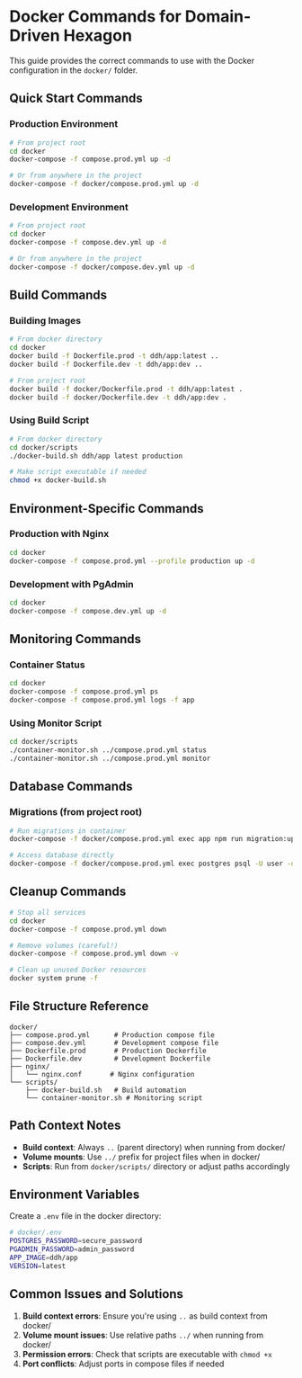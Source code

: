 # Docker Commands for Domain-Driven Hexagon

This guide provides the correct commands to use with the Docker configuration in the `docker/` folder.

## Quick Start Commands

### Production Environment

```bash
# From project root
cd docker
docker-compose -f compose.prod.yml up -d

# Or from anywhere in the project
docker-compose -f docker/compose.prod.yml up -d
```

### Development Environment

```bash
# From project root
cd docker
docker-compose -f compose.dev.yml up -d

# Or from anywhere in the project  
docker-compose -f docker/compose.dev.yml up -d
```

## Build Commands

### Building Images

```bash
# From docker directory
cd docker
docker build -f Dockerfile.prod -t ddh/app:latest ..
docker build -f Dockerfile.dev -t ddh/app:dev ..

# From project root
docker build -f docker/Dockerfile.prod -t ddh/app:latest .
docker build -f docker/Dockerfile.dev -t ddh/app:dev .
```

### Using Build Script

```bash
# From docker directory
cd docker/scripts
./docker-build.sh ddh/app latest production

# Make script executable if needed
chmod +x docker-build.sh
```

## Environment-Specific Commands

### Production with Nginx

```bash
cd docker
docker-compose -f compose.prod.yml --profile production up -d
```

### Development with PgAdmin

```bash
cd docker  
docker-compose -f compose.dev.yml up -d
```

## Monitoring Commands

### Container Status

```bash
cd docker
docker-compose -f compose.prod.yml ps
docker-compose -f compose.prod.yml logs -f app
```

### Using Monitor Script

```bash
cd docker/scripts
./container-monitor.sh ../compose.prod.yml status
./container-monitor.sh ../compose.prod.yml monitor
```

## Database Commands

### Migrations (from project root)

```bash
# Run migrations in container
docker-compose -f docker/compose.prod.yml exec app npm run migration:up

# Access database directly
docker-compose -f docker/compose.prod.yml exec postgres psql -U user -d ddh
```

## Cleanup Commands

```bash
# Stop all services
cd docker
docker-compose -f compose.prod.yml down

# Remove volumes (careful!)
docker-compose -f compose.prod.yml down -v

# Clean up unused Docker resources
docker system prune -f
```

## File Structure Reference

```
docker/
├── compose.prod.yml      # Production compose file
├── compose.dev.yml       # Development compose file
├── Dockerfile.prod       # Production Dockerfile
├── Dockerfile.dev        # Development Dockerfile
├── nginx/
│   └── nginx.conf       # Nginx configuration
└── scripts/
    ├── docker-build.sh   # Build automation
    └── container-monitor.sh # Monitoring script
```

## Path Context Notes

- **Build context**: Always `..` (parent directory) when running from docker/
- **Volume mounts**: Use `../` prefix for project files when in docker/
- **Scripts**: Run from `docker/scripts/` directory or adjust paths accordingly

## Environment Variables

Create a `.env` file in the docker directory:

```bash
# docker/.env
POSTGRES_PASSWORD=secure_password
PGADMIN_PASSWORD=admin_password
APP_IMAGE=ddh/app
VERSION=latest
```

## Common Issues and Solutions

1. **Build context errors**: Ensure you're using `..` as build context from docker/
2. **Volume mount issues**: Use relative paths `../` when running from docker/
3. **Permission errors**: Check that scripts are executable with `chmod +x`
4. **Port conflicts**: Adjust ports in compose files if needed